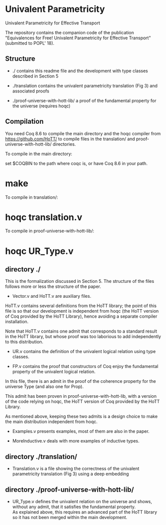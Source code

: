 # Univalent Parametricity 
Univalent Parametricity for Effective Transport

The repository contains the companion code of the publication
"Equivalences for Free!
Univalent Parametricity for Effective Transport" (submitted to POPL' 18).

## Structure

- ./
  contains this readme file and the development with type classes described in Section 5

- ./translation
   contains the univalent parametricity translation (Fig 3) and associated proofs 

- ./proof-universe-with-hott-lib/
  a proof of the fundamental property for the universe (requires hoqc)


## Compilation

You need Coq 8.6 to compile the main directory 
and the hoqc compiler from https://github.com/HoTT/ to compile
files in the translation/ and proof-universe-with-hott-lib/ directories. 

To compile in the main directory:

   set $COQBIN to the path where coqc is, or have Coq 8.6 in your path.

   # make

To compile in translation/:

   # hoqc translation.v

To compile in proof-universe-with-hott-lib/:

   # hoqc UR_Type.v


## directory ./

This is the formalization discussed in Section 5. 
The structure of the files follows more or less the structure of the paper.

* Vector.v and HoTT.v are auxiliary files. 

HoTT.v contains several definitions from the HoTT library; the point of this file is so that our development is independent from hoqc (the HoTT version of Coq provided by the HoTT Library), hence avoiding a separate compiler installation.

Note that HoTT.v contains one admit that corresponds to a standard result in the HoTT library, but whose proof was too laborious to add independently to this distribution.

* UR.v contains the definition of the univalent logical relation using type classes.

* FP.v contains the proof that constructors of Coq enjoy the fundamental property of the univalent logical relation.

In this file, there is an admit in the proof of the coherence property for the universe Type (and also one for Prop). 

This admit has been proven in proof-universe-with-hott-lib, with a version of the code relying on hoqc, the HoTT version of Coq provided by the HoTT Library.

As mentioned above, keeping these two admits is a design choice to make the main distribution independent from hoqc.

* Examples.v presents examples, most of them are also in the paper.

* MoreInductive.v deals with more examples of inductive types.


## directory ./translation/

* Translation.v is a file showing the correctness of the univalent parametricity translation (Fig 3) using a deep embedding

## directory ./proof-universe-with-hott-lib/

* UR_Type.v defines the univalent relation on the universe and shows, without any admit, that it satisfies the fundamental property.  
As explained above, this requires an advanced part of the HoTT library so it has not been merged within the main development.
